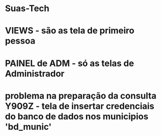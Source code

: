 # Suas-Tech

# VIEWS - são as tela de primeiro pessoa

# PAINEL de ADM - só as telas de Administrador

# problema na preparação da consulta Y909Z - tela de insertar credenciais do banco de dados nos municipios 'bd_munic' 